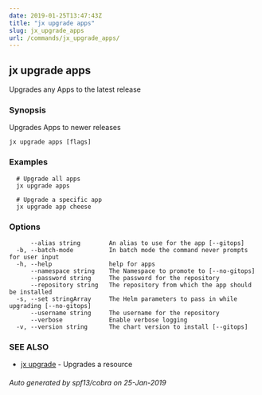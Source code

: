 ```yaml
---
date: 2019-01-25T13:47:43Z
title: "jx upgrade apps"
slug: jx_upgrade_apps
url: /commands/jx_upgrade_apps/
---
```

## jx upgrade apps

Upgrades any Apps to the latest release

### Synopsis

Upgrades Apps to newer releases

```
jx upgrade apps [flags]
```

### Examples

```
  # Upgrade all apps
  jx upgrade apps
  
  # Upgrade a specific app
  jx upgrade app cheese
```

### Options

```
      --alias string        An alias to use for the app [--gitops]
  -b, --batch-mode          In batch mode the command never prompts for user input
  -h, --help                help for apps
      --namespace string    The Namespace to promote to [--no-gitops]
      --password string     The password for the repository
      --repository string   The repository from which the app should be installed
  -s, --set stringArray     The Helm parameters to pass in while upgrading [--no-gitops]
      --username string     The username for the repository
      --verbose             Enable verbose logging
  -v, --version string      The chart version to install [--gitops]
```

### SEE ALSO

* [jx upgrade](/commands/jx_upgrade/)	 - Upgrades a resource

###### Auto generated by spf13/cobra on 25-Jan-2019

